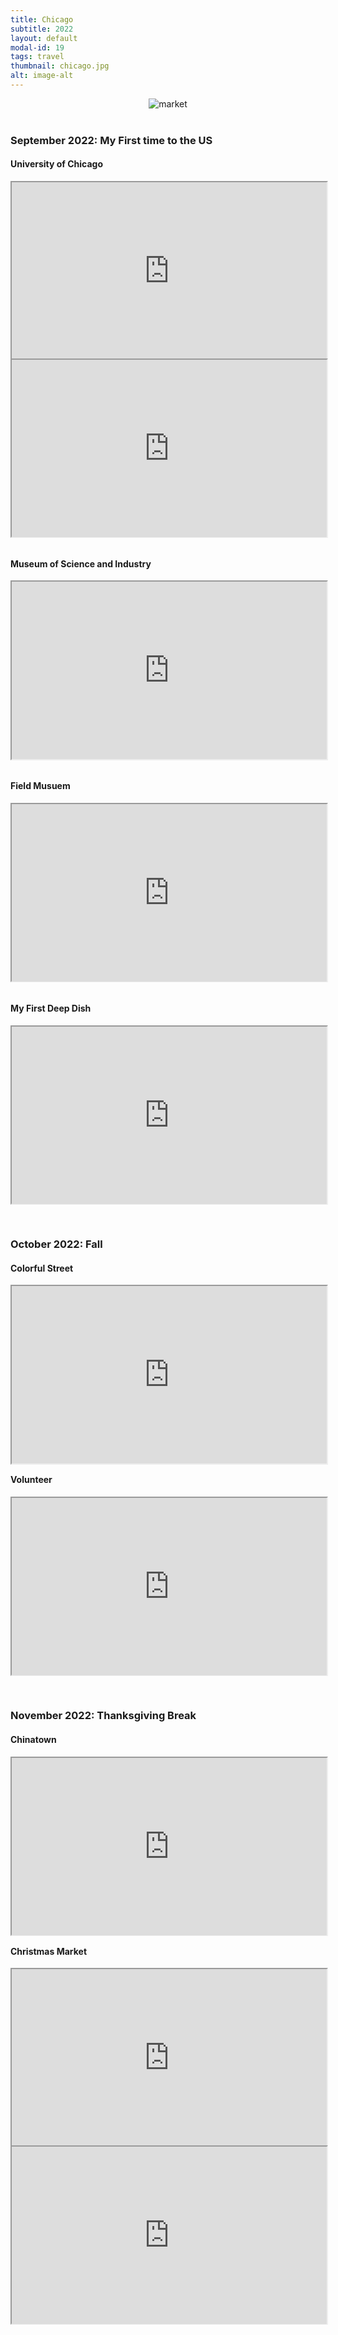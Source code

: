 ```yaml
---
title: Chicago
subtitle: 2022
layout: default
modal-id: 19
tags: travel
thumbnail: chicago.jpg
alt: image-alt
---
```

<html>
<head>
    <meta name="viewport" content="width=device-width, initial-scale=1.0">
    <style>
        .gdrive-container {
        position: relative;
        width: 100%;
        height: 0;
        padding-bottom: 56.25%; /* Aspect ratio 16:9 */
        }
        .gdrive-container iframe {
            position: absolute;
            top: 0;
            left: 0;
            width: 100%;
            height: 100%;
        }
    </style>
</head>
<body>
    <div style="text-align: center;">
        <img src="img/blog/chicago.jpg" alt="market" style="max-width: 100%; height: auto;">
    </div>
    <br>
    <h3>September 2022: My First time to the US</h3>
    <h4>University of Chicago</h4>
    <div class="gdrive-container" style="text-align: center;">
        <iframe src="https://drive.google.com/file/d/11yCfAZy4qE9gNe4FQTB5dGDq5EuTMCxK/preview" allow="autoplay"></iframe>
    </div>
    <div class="gdrive-container" style="text-align: center;">
        <iframe src="https://drive.google.com/file/d/10O1HQfr2lvZdJvtwd9oDBxzxchwkVlHw/preview" allow="autoplay"></iframe>
    </div>
    <br>
    <h4>Museum of Science and Industry</h4>
    <div class="gdrive-container" style="text-align: center;">
        <iframe src="https://drive.google.com/file/d/1K7i_GunkinrOpXwUXK1vVGWMub-tjPwF/preview" allow="autoplay"></iframe>
    </div>
    <br>
    <h4>Field Musuem</h4>
    <div class="gdrive-container" style="text-align: center;">
        <iframe src="https://drive.google.com/file/d/1eaZ771iq_rB2aPMIj5pzP3OwRujWdOPr/preview" allow="autoplay"></iframe>
    </div>
    <br>
    <h4>My First Deep Dish</h4>
    <div class="gdrive-container" style="text-align: center;">
        <iframe src="https://drive.google.com/file/d/1XsPnTsBRJzrobJObLiellfoIpPU2CVoE/preview" allow="autoplay"></iframe>
    </div>
    <br>
    <br>
    <h3>October 2022: Fall</h3>
    <h4>Colorful Street</h4>
    <div class="gdrive-container" style="text-align: center;">
        <iframe src="https://drive.google.com/file/d/1q3pT-xqex6p376FgWIun8rIRX3syq-2d/preview" allow="autoplay"></iframe>
    </div>
    <h4>Volunteer</h4>
    <div class="gdrive-container" style="text-align: center;">
        <iframe src="https://drive.google.com/file/d/1qKioP_Yne6PyVBq8Pdbee3seBQu8PZU4/preview" allow="autoplay"></iframe>
    </div>
    <br>
    <br>
    <h3>November 2022: Thanksgiving Break</h3>
    <h4>Chinatown</h4>
    <div class="gdrive-container" style="text-align: center;">
        <iframe src="https://drive.google.com/file/d/1es4zh9ahQc5TRERECAjb11lYwFI42fqk/preview" allow="autoplay"></iframe>
    </div>
    <h4>Christmas Market</h4>
    <div class="gdrive-container" style="text-align: center;">
        <iframe src="https://drive.google.com/file/d/1SquBKGpIaPFqk2xx1EMUpFJw7brEpbra/preview" allow="autoplay"></iframe>
    </div>
    <div class="gdrive-container" style="text-align: center;">
        <iframe src="https://drive.google.com/file/d/1vcuxi4RdI_mXnOInhfmDNL6qrn4T16uv/preview" allow="autoplay"></iframe>
    </div>



</body>
</html>
